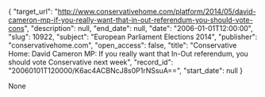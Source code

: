 {
  "target_url": "http://www.conservativehome.com/platform/2014/05/david-cameron-mp-if-you-really-want-that-in-out-referendum-you-should-vote-cons", 
  "description": null, 
  "end_date": null, 
  "date": "2006-01-01T12:00:00", 
  "slug": 10922, 
  "subject": "European Parliament Elections 2014", 
  "publisher": "conservativehome.com", 
  "open_access": false, 
  "title": "Conservative Home: David Cameron MP: If you really want that In-Out referendum, you should vote Conservative next week", 
  "record_id": "20060101T120000/K6ac4ACBNcJ8s0P1rNSsuA==", 
  "start_date": null
}

None